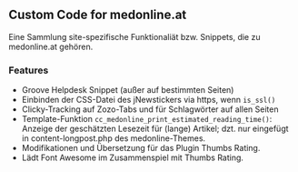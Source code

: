 ## Custom Code for medonline.at

Eine Sammlung site-spezifische Funktionaliät bzw. Snippets, die zu medonline.at gehören.

### Features

* Groove Helpdesk Snippet (außer auf bestimmten Seiten)
* Einbinden der CSS-Datei des jNewstickers via https, wenn `is_ssl()`
* Clicky-Tracking auf Zozo-Tabs und für Schlagwörter auf allen Seiten
* Template-Funktion `cc_medonline_print_estimated_reading_time()`: Anzeige der geschätzten Lesezeit für (lange) Artikel; dzt. nur eingefügt in content-longpost.php des medonline-Themes.
* Modifikationen und Übersetzung für das Plugin Thumbs Rating.
* Lädt Font Awesome im Zusammenspiel mit Thumbs Rating.
